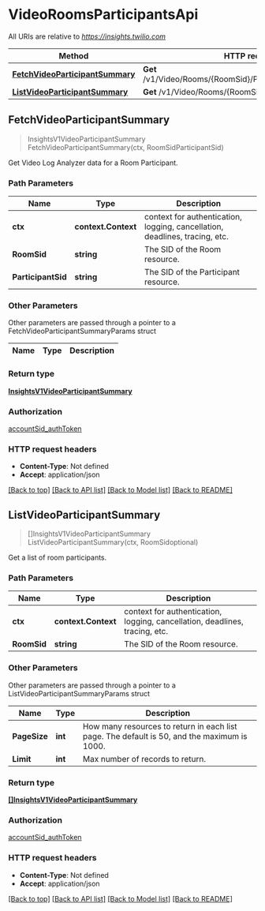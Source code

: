 # VideoRoomsParticipantsApi

All URIs are relative to *https://insights.twilio.com*

Method | HTTP request | Description
------------- | ------------- | -------------
[**FetchVideoParticipantSummary**](VideoRoomsParticipantsApi.md#FetchVideoParticipantSummary) | **Get** /v1/Video/Rooms/{RoomSid}/Participants/{ParticipantSid} | 
[**ListVideoParticipantSummary**](VideoRoomsParticipantsApi.md#ListVideoParticipantSummary) | **Get** /v1/Video/Rooms/{RoomSid}/Participants | 



## FetchVideoParticipantSummary

> InsightsV1VideoParticipantSummary FetchVideoParticipantSummary(ctx, RoomSidParticipantSid)



Get Video Log Analyzer data for a Room Participant.

### Path Parameters


Name | Type | Description
------------- | ------------- | -------------
**ctx** | **context.Context** | context for authentication, logging, cancellation, deadlines, tracing, etc.
**RoomSid** | **string** | The SID of the Room resource.
**ParticipantSid** | **string** | The SID of the Participant resource.

### Other Parameters

Other parameters are passed through a pointer to a FetchVideoParticipantSummaryParams struct


Name | Type | Description
------------- | ------------- | -------------

### Return type

[**InsightsV1VideoParticipantSummary**](InsightsV1VideoParticipantSummary.md)

### Authorization

[accountSid_authToken](../README.md#accountSid_authToken)

### HTTP request headers

- **Content-Type**: Not defined
- **Accept**: application/json

[[Back to top]](#) [[Back to API list]](../README.md#documentation-for-api-endpoints)
[[Back to Model list]](../README.md#documentation-for-models)
[[Back to README]](../README.md)


## ListVideoParticipantSummary

> []InsightsV1VideoParticipantSummary ListVideoParticipantSummary(ctx, RoomSidoptional)



Get a list of room participants.

### Path Parameters


Name | Type | Description
------------- | ------------- | -------------
**ctx** | **context.Context** | context for authentication, logging, cancellation, deadlines, tracing, etc.
**RoomSid** | **string** | The SID of the Room resource.

### Other Parameters

Other parameters are passed through a pointer to a ListVideoParticipantSummaryParams struct


Name | Type | Description
------------- | ------------- | -------------
**PageSize** | **int** | How many resources to return in each list page. The default is 50, and the maximum is 1000.
**Limit** | **int** | Max number of records to return.

### Return type

[**[]InsightsV1VideoParticipantSummary**](InsightsV1VideoParticipantSummary.md)

### Authorization

[accountSid_authToken](../README.md#accountSid_authToken)

### HTTP request headers

- **Content-Type**: Not defined
- **Accept**: application/json

[[Back to top]](#) [[Back to API list]](../README.md#documentation-for-api-endpoints)
[[Back to Model list]](../README.md#documentation-for-models)
[[Back to README]](../README.md)

